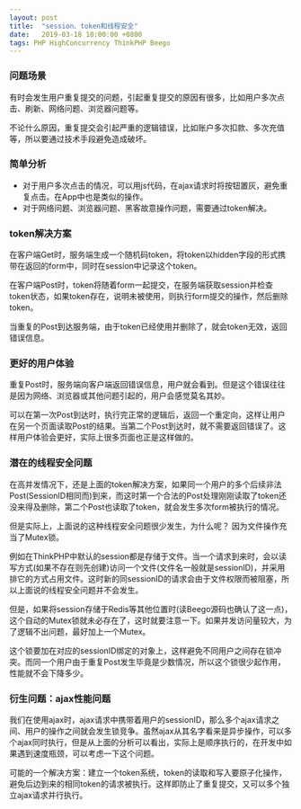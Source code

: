 ```yaml
---
layout: post
title:  "session、token和线程安全"
date:   2019-03-18 10:00:00 +0800
tags: PHP HighConcurrency ThinkPHP Beego
---
```

### 问题场景
有时会发生用户重复提交的问题，引起重复提交的原因有很多，比如用户多次点击、刷新、网络问题、浏览器问题等。

不论什么原因，重复提交会引起严重的逻辑错误，比如账户多次扣款、多次充值等，所以要通过技术手段避免造成破坏。

### 简单分析
* 对于用户多次点击的情况，可以用js代码，在ajax请求时将按钮置灰，避免重复点击。在App中也是类似的操作。
* 对于网络问题、浏览器问题、黑客故意操作问题，需要通过token解决。

### token解决方案
在客户端Get时，服务端生成一个随机码token，将token以hidden字段的形式携带在返回的form中，同时在session中记录这个token。

在客户端Post时，token将随着form一起提交，在服务端获取session并检查token状态，如果token存在，说明未被使用，则执行form提交的操作，然后删除token。

当重复的Post到达服务端，由于token已经使用并删除了，就会token无效，返回错误信息。

### 更好的用户体验
重复Post时，服务端向客户端返回错误信息，用户就会看到。但是这个错误往往是因为网络、浏览器或其他问题引起的，用户会感觉莫名其妙。

可以在第一次Post到达时，执行完正常的逻辑后，返回一个重定向，这样让用户在另一个页面读取Post的结果。当第二个Post到达时，就不需要返回错误了。这样用户体验会更好，实际上很多页面也正是这样做的。

### 潜在的线程安全问题
在高并发情况下，还是上面的token解决方案，如果同一个用户的多个后续非法Post(SessionID相同而)到来，而这时第一个合法的Post处理刚刚读取了token还没来得及删除，第二个Post也读取了token，就会发生多次form被执行的情况。

但是实际上，上面说的这种线程安全问题很少发生，为什么呢？ 因为文件操作充当了Mutex锁。

例如在ThinkPHP中默认的session都是存储于文件。当一个请求到来时，会以读写方式(如果不存在则先创建)访问一个文件(文件名一般就是sessionID)，并采用排它的方式占用文件。这时新的同sessionID的请求会由于文件权限而被阻塞，所以上面说的线程安全问题并不会发生。

但是，如果将session存储于Redis等其他位置时(读Beego源码也确认了这一点)，这个自动的Mutex锁就未必存在了，这时就要注意一下。如果并发访问量较大，为了逻辑不出问题，最好加上一个Mutex。

这个锁要加在对应的sessionID绑定的对象上，这样避免不同用户之间存在锁冲突。而同一个用户由于重复Post发生毕竟是少数情况，所以这个锁很少起作用，性能就不会下降多少。

### 衍生问题：ajax性能问题
我们在使用ajax时，ajax请求中携带着用户的sessionID，那么多个ajax请求之间、用户的操作之间就会发生锁竞争。虽然ajax从其名字看来是异步操作，可以多个ajax同时执行，但是从上面的分析可以看出，实际上是顺序执行的，在开发中如果遇到速度瓶颈，可以考虑一下这个问题。

可能的一个解决方案：建立一个token系统，token的读取和写入要原子化操作，避免后边到来的相同token的请求被执行。这样即防止了重复提交，又可以多个独立ajax请求并行执行。

